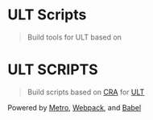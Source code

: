 # ULT Scripts

> Build tools for ULT based on 

# ULT SCRIPTS

> Build scripts based on [CRA](https://create-react-app.dev) for [ULT](https://ult.dev)

Powered by [Metro](https://facebook.github.io/metro), [Webpack](https://webpack.js.org), and [Babel](https://babeljs.io)
